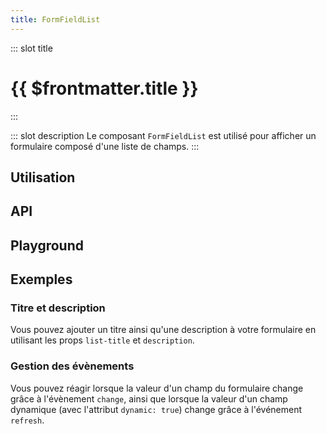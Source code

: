 ```yaml
---
title: FormFieldList
---
```


::: slot title
# {{ $frontmatter.title }}
:::

::: slot description
Le composant `FormFieldList` est utilisé pour afficher un formulaire composé d'une liste de champs.
:::

## Utilisation

<DocExample
  eager
  file="composants/form-field-list/examples/form-field-list"
/>

## API

<DocApi
  :value="['FormFieldList']"
  :api="{
    FormFieldList: {
      props: [
        {
          name: 'fields',
          type: 'Fields',
          required: true,
          description: 'La liste des champs à afficher.',
          example: '{\n	fieldId: Field;\n}'
        },
        {
          name: 'list-title',
          type: 'string',
          default: '\'undefined\'',
          description: 'Le titre du formulaire.'
        },
        {
          name: 'description',
          type: 'string',
          default: '\'undefined\'',
          description: 'La description du formulaire.'
        }
      ],
      events: [
        {
          name: 'change',
          description: 'Événement émis lorsque la valeur d\'un champ est mise à jour.',
          value: 'fields: Fields'
        },
        {
          name: 'refresh',
          description: 'Événement émis lorsque la valeur d\'un champ dynamique est mise à jour.'
        }
      ]
    }
  }"
/>

## Playground

<DocExample
  file="composants/form-field-list/examples/form-field-list-playground"
  hide-code-block
/>

## Exemples

### Titre et description

Vous pouvez ajouter un titre ainsi qu'une description à votre formulaire en utilisant les props `list-title` et `description`.

<DocExample file="composants/form-field-list/examples/form-field-list-props" />

### Gestion des évènements

Vous pouvez réagir lorsque la valeur d'un champ du formulaire change grâce à l'évènement `change`, ainsi que lorsque la valeur d'un champ dynamique (avec l'attribut `dynamic: true`) change grâce à l'événement `refresh`.

<DocExample file="composants/form-field-list/examples/form-field-list-events" />
